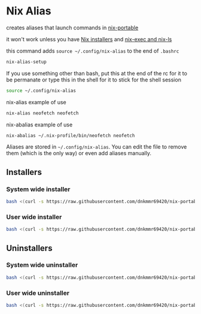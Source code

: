 # Nix Alias

creates aliases that launch commands in [nix-portable](https://github.com/DavHau/nix-portable)

it won't work unless you have [Nix installers](https://github.com/dnkmmr69420/nix-portable-utils/tree/main/installers) and [nix-exec and nix-ls](https://github.com/dnkmmr69420/nix-portable-utils/tree/main/nix-exec-and-ls)

this command adds `source ~/.config/nix-alias` to the end of `.bashrc`

```bash
nix-alias-setup
```

If you use something other than bash, put this at the end of the rc for it to be permanate or type this in the shell for it to stick for the shell session

```bash
source ~/.config/nix-alias
```

nix-alias example of use

```bash
nix-alias neofetch neofetch
```

nix-abalias example of use

```bash
nix-abalias ~/.nix-profile/bin/neofetch neofetch
```

Aliases are stored in `~/.config/nix-alias`. You can edit the file to remove them (which is the only way) or even add aliases manually.

## Installers

### System wide installer

```bash
bash <(curl -s https://raw.githubusercontent.com/dnkmmr69420/nix-portable-utils/main/nix-alias/nix-alias-system-wide-installer.sh)
```

### User wide installer

```bash
bash <(curl -s https://raw.githubusercontent.com/dnkmmr69420/nix-portable-utils/main/nix-alias/nix-alias-user-wide-installer.sh)
```

## Uninstallers

### System wide uninstaller

```bash
bash <(curl -s https://raw.githubusercontent.com/dnkmmr69420/nix-portable-utils/main/nix-alias/nix-alias-system-wide-uninstaller.sh)
```

### User wide uninstaller

```bash
bash <(curl -s https://raw.githubusercontent.com/dnkmmr69420/nix-portable-utils/main/nix-alias/nix-alias-user-wide-uninstaller.sh)
```
